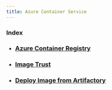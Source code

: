 ```yaml
---
title: Azure Container Service
---
```


### Index
- ### [Azure Container Registry](Registry)
- ### [Image Trust](ImageTrust)
- ### [Deploy Image from Artifactory](DeployFromArtifactory)
